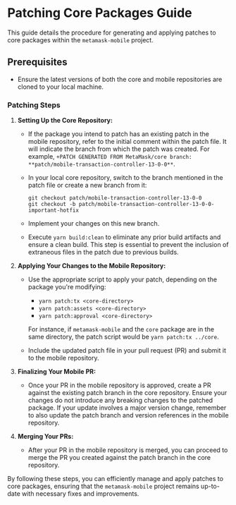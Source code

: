# Patching Core Packages Guide

This guide details the procedure for generating and applying patches to core packages within the `metamask-mobile` project.

## Prerequisites

- Ensure the latest versions of both the core and mobile repositories are cloned to your local machine.

### Patching Steps

1. **Setting Up the Core Repository:**

   - If the package you intend to patch has an existing patch in the mobile repository, refer to the initial comment within the patch file. It will indicate the branch from which the patch was created. For example, `+PATCH GENERATED FROM MetaMask/core branch: **patch/mobile-transaction-controller-13-0-0**`.

   - In your local core repository, switch to the branch mentioned in the patch file or create a new branch from it:

     ```
     git checkout patch/mobile-transaction-controller-13-0-0
     git checkout -b patch/mobile-transaction-controller-13-0-0-important-hotfix
     ```

   - Implement your changes on this new branch.
   - Execute `yarn build:clean` to eliminate any prior build artifacts and ensure a clean build. This step is essential to prevent the inclusion of extraneous files in the patch due to previous builds.

2. **Applying Your Changes to the Mobile Repository:**

   - Use the appropriate script to apply your patch, depending on the package you're modifying:

     - `yarn patch:tx <core-directory>`
     - `yarn patch:assets <core-directory>`
     - `yarn patch:approval <core-directory>`

     For instance, if `metamask-mobile` and the `core` package are in the same directory, the patch script would be `yarn patch:tx ../core`.

   - Include the updated patch file in your pull request (PR) and submit it to the mobile repository.

3. **Finalizing Your Mobile PR:**

   - Once your PR in the mobile repository is approved, create a PR against the existing patch branch in the core repository. Ensure your changes do not introduce any breaking changes to the patched package. If your update involves a major version change, remember to also update the patch branch and version references in the mobile repository.

4. **Merging Your PRs:**

   - After your PR in the mobile repository is merged, you can proceed to merge the PR you created against the patch branch in the core repository.

By following these steps, you can efficiently manage and apply patches to core packages, ensuring that the `metamask-mobile` project remains up-to-date with necessary fixes and improvements.
